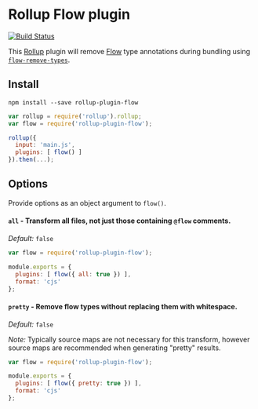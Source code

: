 Rollup Flow plugin
==================

[![Build Status](https://travis-ci.org/leebyron/rollup-plugin-flow.svg?branch=master)](https://travis-ci.org/leebyron/rollup-plugin-flow)

This [Rollup](http://rollupjs.org/) plugin will remove [Flow](https://flowtype.org)
type annotations during bundling using [`flow-remove-types`](https://github.com/leebyron/flow-remove-types).

## Install

```
npm install --save rollup-plugin-flow
```

```js
var rollup = require('rollup').rollup;
var flow = require('rollup-plugin-flow');

rollup({
  input: 'main.js',
  plugins: [ flow() ]
}).then(...);
```

## Options

Provide options as an object argument to `flow()`.

#### `all` - Transform all files, not just those containing `@flow` comments.

*Default:* `false`

```js
var flow = require('rollup-plugin-flow');

module.exports = {
  plugins: [ flow({ all: true }) ],
  format: 'cjs'
};
```

#### `pretty` - Remove flow types without replacing them with whitespace.

*Default:* `false`

*Note:* Typically source maps are not necessary for this transform, however
source maps are recommended when generating "pretty" results.

```js
var flow = require('rollup-plugin-flow');

module.exports = {
  plugins: [ flow({ pretty: true }) ],
  format: 'cjs'
};
```
